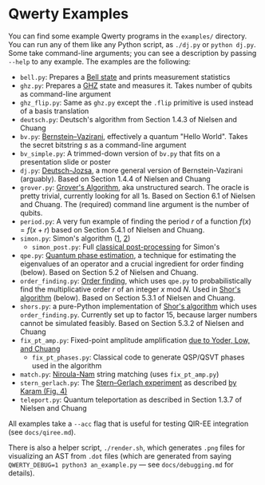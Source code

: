 Qwerty Examples
===============

You can find some example Qwerty programs in the `examples/` directory. You can
run any of them like any Python script, as `./dj.py` or `python dj.py`. Some
take command-line arguments; you can see a description by passing `--help` to
any example. The examples are the following:

* `bell.py`: Prepares a [Bell state][32] and prints measurement statistics
* `ghz.py`: Prepares a [GHZ][25] state and measures it. Takes number of
  qubits as command-line argument
* `ghz_flip.py`: Same as `ghz.py` except the `.flip` primitive is used instead
  of a basis translation
* `deutsch.py`: Deutsch's algorithm from Section 1.4.3 of Nielsen and Chuang
* `bv.py`: [Bernstein–Vazirani][15], effectively a quantum "Hello World".
  Takes the secret bitstring $s$ as a command-line argument
* `bv_simple.py`: A trimmed-down version of `bv.py` that fits on a
  presentation slide or poster
* `dj.py`: [Deutsch-Jozsa][17], a more general version of
  Bernstein-Vazirani (arguably). Based on Section 1.4.4 of Nielsen and
  Chuang
* `grover.py`: [Grover's Algorithm][18], aka unstructured search. The
  oracle is pretty trivial, currently looking for all 1s. Based on Section
  6.1 of Nielsen and Chuang. The (required) command line argument is the
  number of qubits.
* `period.py`: A very fun example of finding the period $r$ of a function
  $f(x) = f(x+r)$ based on Section 5.4.1 of Nielsen and Chuang.
* `simon.py`: Simon's algorithm ([1][24], [2][26])
  * `simon_post.py`: Full [classical post-processing][27] for Simon's
* `qpe.py`: [Quantum phase estimation][19], a technique for estimating the
  eigenvalues of an operator and a crucial ingredient for order finding
  (below). Based on Section 5.2 of Nielsen and Chuang.
* `order_finding.py`: [Order finding][20], which uses `qpe.py` to
  probabilistically find the multiplicative order $r$ of an integer $x$
  mod $N$. Used in [Shor's algorithm][21] (below). Based on Section 5.3.1
  of Nielsen and Chuang.
* `shors.py`: a pure-Python implementation of [Shor's algorithm][21] which
  uses `order_finding.py`. Currently set up to factor 15, because larger
  numbers cannot be simulated feasibly. Based on Section 5.3.2 of Nielsen
  and Chuang
* `fix_pt_amp.py`: Fixed-point amplitude amplification [due to Yoder, Low,
  and Chuang][28]
  * `fix_pt_phases.py`: Classical code to generate QSP/QSVT phases used
    in the algorithm
* `match.py`: [Niroula-Nam][29] string matching (uses `fix_pt_amp.py`)
* `stern_gerlach.py`: The [Stern–Gerlach experiment][31] as described [by
   Karam (Fig. 4)][30]
* `teleport.py`: Quantum teleportation as described in Section 1.3.7 of
  Nielsen and Chuang

All examples take a `--acc` flag that is useful for testing QIR-EE integration
(see `docs/qiree.md`).

There is also a helper script, `./render.sh`, which generates `.png` files for
visualizing an AST from `.dot` files (which are generated from saying
`QWERTY_DEBUG=1 python3 an_example.py` — see `docs/debugging.md` for details).

[15]: https://en.wikipedia.org/wiki/Bernstein%E2%80%93Vazirani_algorithm
[17]: https://en.wikipedia.org/wiki/Deutsch%E2%80%93Jozsa_algorithm
[18]: https://en.wikipedia.org/wiki/Grover%27s_algorithm
[19]: https://en.wikipedia.org/wiki/Quantum_phase_estimation_algorithm
[20]: https://en.wikipedia.org/wiki/Shor%27s_algorithm#Quantum_order-finding_subroutine
[21]: https://en.wikipedia.org/wiki/Shor%27s_algorithm
[24]: https://en.wikipedia.org/wiki/Simon%27s_problem
[25]: https://en.wikipedia.org/wiki/Greenberger%E2%80%93Horne%E2%80%93Zeilinger_state
[26]: https://www.cs.cmu.edu/~odonnell/quantum15/lecture06.pdf
[27]: https://quantumcomputing.stackexchange.com/a/29407/13156
[28]: https://doi.org/10.1103/PhysRevLett.113.210501
[29]: https://www.nature.com/articles/s41534-021-00369-3
[30]: https://doi.org/10.1119/10.0000258
[31]: https://en.wikipedia.org/wiki/Stern%E2%80%93Gerlach_experiment
[32]: https://en.wikipedia.org/wiki/Bell_state
